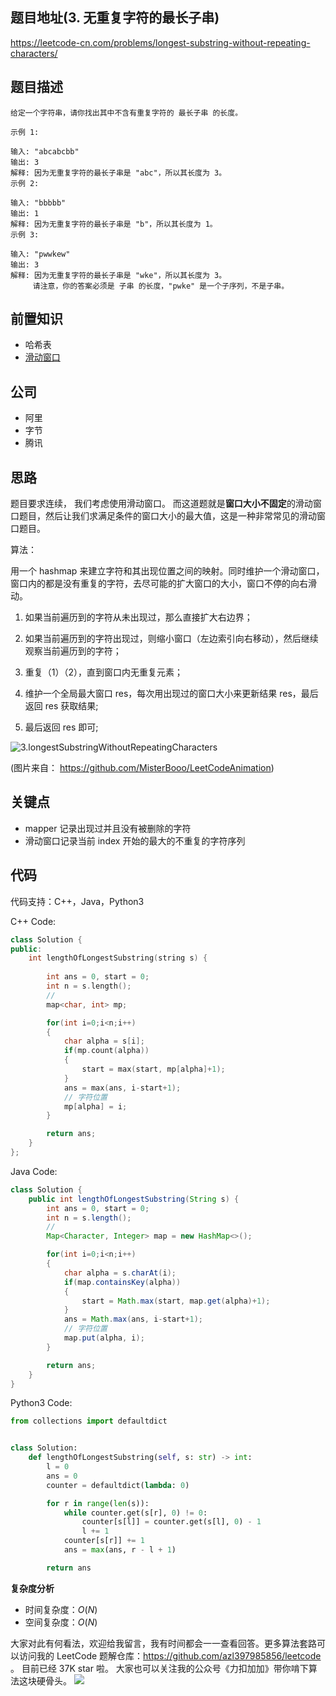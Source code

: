 ## 题目地址(3. 无重复字符的最长子串)

https://leetcode-cn.com/problems/longest-substring-without-repeating-characters/

## 题目描述

```
给定一个字符串，请你找出其中不含有重复字符的 最长子串 的长度。

示例 1:

输入: "abcabcbb"
输出: 3 
解释: 因为无重复字符的最长子串是 "abc"，所以其长度为 3。
示例 2:

输入: "bbbbb"
输出: 1
解释: 因为无重复字符的最长子串是 "b"，所以其长度为 1。
示例 3:

输入: "pwwkew"
输出: 3
解释: 因为无重复字符的最长子串是 "wke"，所以其长度为 3。
     请注意，你的答案必须是 子串 的长度，"pwke" 是一个子序列，不是子串。

```

## 前置知识

- 哈希表
- [滑动窗口](https://github.com/azl397985856/leetcode/blob/master/thinkings/slide-window.md)

## 公司

- 阿里
- 字节
- 腾讯

## 思路

题目要求连续， 我们考虑使用滑动窗口。 而这道题就是**窗口大小不固定**的滑动窗口题目，然后让我们求满足条件的窗口大小的最大值，这是一种非常常见的滑动窗口题目。

算法：

用一个 hashmap 来建立字符和其出现位置之间的映射。同时维护一个滑动窗口，窗口内的都是没有重复的字符，去尽可能的扩大窗口的大小，窗口不停的向右滑动。

1. 如果当前遍历到的字符从未出现过，那么直接扩大右边界；

2. 如果当前遍历到的字符出现过，则缩小窗口（左边索引向右移动），然后继续观察当前遍历到的字符；

3. 重复（1）（2），直到窗口内无重复元素；

4. 维护一个全局最大窗口 res，每次用出现过的窗口大小来更新结果 res，最后返回 res 获取结果;

5. 最后返回 res 即可;

![3.longestSubstringWithoutRepeatingCharacters](https://tva1.sinaimg.cn/large/007S8ZIlly1ghlubou8hhg30no0dbjvw.gif)

(图片来自： https://github.com/MisterBooo/LeetCodeAnimation)

## 关键点

- mapper 记录出现过并且没有被删除的字符
- 滑动窗口记录当前 index 开始的最大的不重复的字符序列

## 代码

代码支持：C++，Java，Python3


C++ Code:

```c++
class Solution {
public:
    int lengthOfLongestSubstring(string s) {
        
        int ans = 0, start = 0;
        int n = s.length();
        // 
        map<char, int> mp;

        for(int i=0;i<n;i++)
        {
            char alpha = s[i];
            if(mp.count(alpha))
            {
                start = max(start, mp[alpha]+1);
            }
            ans = max(ans, i-start+1);
            // 字符位置
            mp[alpha] = i;
        }

        return ans;
    }
};
```


Java Code:

```java
class Solution {
    public int lengthOfLongestSubstring(String s) {
        int ans = 0, start = 0;
        int n = s.length();
        // 
        Map<Character, Integer> map = new HashMap<>();

        for(int i=0;i<n;i++)
        {
            char alpha = s.charAt(i);
            if(map.containsKey(alpha))
            {
                start = Math.max(start, map.get(alpha)+1);
            }
            ans = Math.max(ans, i-start+1);
            // 字符位置
            map.put(alpha, i);
        }

        return ans;
    }
}
```

Python3 Code:

```python
from collections import defaultdict


class Solution:
    def lengthOfLongestSubstring(self, s: str) -> int:
        l = 0
        ans = 0
        counter = defaultdict(lambda: 0)

        for r in range(len(s)):
            while counter.get(s[r], 0) != 0:
                counter[s[l]] = counter.get(s[l], 0) - 1
                l += 1
            counter[s[r]] += 1
            ans = max(ans, r - l + 1)

        return ans
```

**复杂度分析**

- 时间复杂度：$O(N)$
- 空间复杂度：$O(N)$


大家对此有何看法，欢迎给我留言，我有时间都会一一查看回答。更多算法套路可以访问我的 LeetCode 题解仓库：https://github.com/azl397985856/leetcode 。 目前已经 37K star 啦。
大家也可以关注我的公众号《力扣加加》带你啃下算法这块硬骨头。
![](https://tva1.sinaimg.cn/large/007S8ZIlly1gfcuzagjalj30p00dwabs.jpg)
